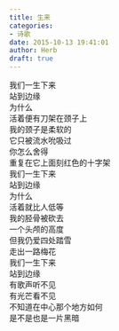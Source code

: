 ```yaml
---  
title: 生来  
categories:  
- 诗歌  
date: 2015-10-13 19:41:01  
author: Herb  
draft: true
---  
```

我们一生下来  
站到边缘  
为什么  
活着便有刀架在颈子上    
我的颈子是柔软的  
它只被流水吮吸过  
你怎么舍得  
重复在它上面刻红色的十字架    
我们一生下来  
站到边缘  
为什么  
活着就比人低等    
我的胫骨被砍去  
一个头颅的高度  
但我仍爱四处踏雪  
走出一路梅花    
我们一生下来  
站到边缘  
有歌声听不见  
有光芒看不见  
不知道在中心那个地方如何  
是不是也是一片黑暗